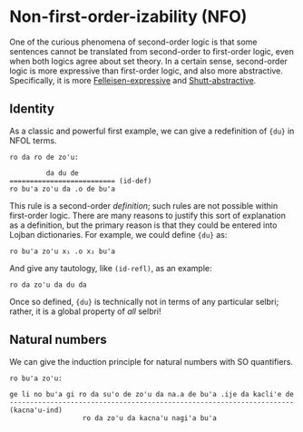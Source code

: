 # Non-first-order-izability (NFO)

One of the curious phenomena of second-order logic is that some sentences
cannot be translated from second-order to first-order logic, even when both
logics agree about set theory. In a certain sense, second-order logic is more
expressive than first-order logic, and also more abstractive. Specifically, it
is more
[Felleisen-expressive](https://en.wikipedia.org/wiki/Expressive_power_%28computer_science%29)
and
[Shutt-abstractive](https://fexpr.blogspot.com/2013/12/abstractive-power.html).

## Identity

As a classic and powerful first example, we can give a redefinition of `{du}`
in NFOL terms.

    ro da ro de zo'u:

             da du de
    ========================== (id-def)
    ro bu'a zo'u da .o de bu'a

This rule is a second-order *definition*; such rules are not possible within
first-order logic. There are many reasons to justify this sort of explanation
as a definition, but the primary reason is that they could be entered into
Lojban dictionaries. For example, we could define ``{du}`` as:

    ro bu'a zo'u x₁ .o x₂ bu'a

And give any tautology, like ``(id-refl)``, as an example:

    ro da zo'u da du da

Once so defined, ``{du}`` is technically not in terms of any particular
selbri; rather, it is a global property of *all* selbri!

## Natural numbers

We can give the induction principle for natural numbers with SO quantifiers.

    ro bu'a zo'u:

    ge li no bu'a gi ro da su'o de zo'u da na.a de bu'a .ije da kacli'e de
    ---------------------------------------------------------------------- (kacna'u-ind)
                      ro da zo'u da kacna'u nagi'a bu'a
